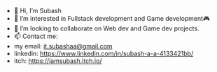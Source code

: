 - 👋 Hi, I’m Subash
- 👀 I’m interested in Fullstack development and Game development🎮 
- 💞️ I’m looking to collaborate on Web dev and Game dev projects.
- 📫 Contact me: 
-    my email: it.subashaa@gmail.com
-    linkedin: https://www.linkedin.com/in/subash-a-a-4133421bb/
-    itch: https://iamsubash.itch.io/

